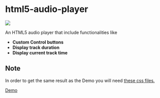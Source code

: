 # html5-audio-player
 <img src="https://img.shields.io/badge/License-MIT-blue.svg">
  
An HTML5 audio player that include functionalities like 

- **Custom Control buttons**
- **Display track duration**
- **Display current track time**

## Note
In order to get the same result as the Demo you will need [these css files.](https://github.com/gumbol/gumbol.github.io/tree/master/styles)

[Demo](https://gumbol.github.io/posts/app-project-html5-audio-player.html)




